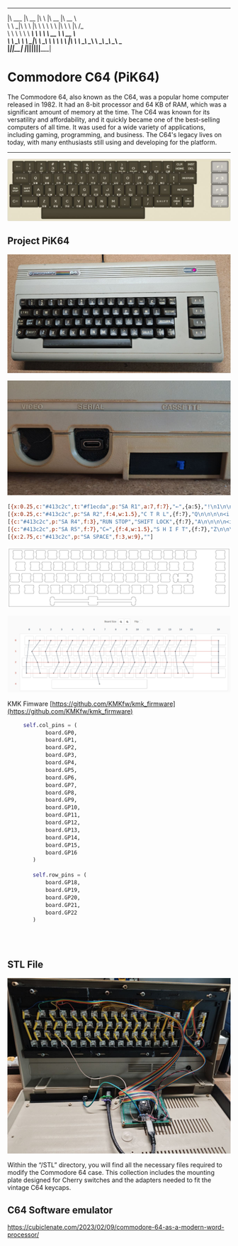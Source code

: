 
 ________  ________  ___       ________  ________     
|\   ___ \|\   __  \|\  \     |\   __  \|\   __  \    
\ \  \_|\ \ \  \|\  \ \  \    \ \  \|\  \ \  \|\ /_   
 \ \  \ \\ \ \   ____\ \  \    \ \   __  \ \   __  \  
  \ \  \_\\ \ \  \___|\ \  \____\ \  \ \  \ \  \|\  \ 
   \ \_______\ \__\    \ \_______\ \__\ \__\ \_______\
    \|_______|\|__|     \|_______|\|__|\|__|\|_______|
    

# Commodore C64 (PiK64)

The Commodore 64, also known as the C64, was a popular home computer released in 1982. It had an 8-bit processor and 64 KB of RAM, which was a significant amount of memory at the time. The C64 was known for its versatility and affordability, and it quickly became one of the best-selling computers of all time. It was used for a wide variety of applications, including gaming, programming, and business. The C64's legacy lives on today, with many enthusiasts still using and developing for the platform.

---

![Untitled](Img/Untitled.jpeg)

## Project PiK64

![c64 keyboard.jpg](Img/c64_keyboard.jpg)


![USBC out](Img/usbc.jpg)


```bash
[{x:0.25,c:"#413c2c",t:"#f1ecda",p:"SA R1",a:7,f:7},"←",{a:5},"!\n1\n\n\nBLK",{f:9,fa:[0,7,0,0,7]},"\"\n2\n\n\nWHT",{f:5,fa:[0,7,0,0,7]},"#\n3\n\n\nRED","$\n4\n\n\nCYN",{f:7},"%\n5\n\n\nPUR",{f:6,fa:[0,7,0,0,7]},"&\n6\n\n\nGRN",{f:9,fa:[0,7,0,0,7]},"’\n7\n\n\nBLU",{f:7},"(\n8\n\n\nYEL",")\n9\n\n\nRVS ON","\n0\n\n\nRVS OFF",{a:7,f:9},"+\n\n\n\n<i class='petscii petscii-halftone'></i> <i class='petscii petscii-cross'></i>","-\n\n\n\n<i class='petscii petscii-halftone-left'></i> <i class='petscii petscii-bar-vert-4'></i>","£\n\n\n\n<i class='petscii petscii-halftone-bottom'></i> <i class='petscii petscii-diag-bottom-top-filled'></i>",{a:5,f:5},"CLR\nHOME","INST\nDEL",{x:1.25,c:"#e9bf69",a:7,f:9,w:1.5},"f 1\n\n\n\nf 2"],
[{x:0.25,c:"#413c2c",p:"SA R2",f:4,w:1.5},"C T R L",{f:7},"Q\n\n\n\n<i class='petscii petscii-tbar-right'></i> <i class='petscii petscii-circle-filled'></i>","W\n\n\n\n<i class='petscii petscii-tbar-left'></i> <i class='petscii petscii-circle-open'></i>","E\n\n\n\n<i class='petscii petscii-tbar-up'></i> <i class='petscii petscii-bar-horz-1'></i>","R\n\n\n\n<i class='petscii petscii-tbar-down'></i> <i class='petscii petscii-bar-horz-6'></i>","T\n\n\n\n<i class='petscii petscii-bar-horz-0'></i> <i class='petscii petscii-bar-vert-1'></i>","Y\n\n\n\n<i class='petscii petscii-block-horz-1'></i> <i class='petscii petscii-bar-vert-6'></i>","U\n\n\n\n<i class='petscii petscii-block-horz-2'></i> <i class='petscii petscii-corner-round-bottom-right'></i>","I\n\n\n\n<i class='petscii petscii-block-horz-3'></i> <i class='petscii petscii-corner-round-bottom-left'></i>","O\n\n\n\n<i class='petscii petscii-block-horz-4'></i> <i class='petscii petscii-bar-top-left'></i>","P\n\n\n\n<i class='petscii petscii-block-horz-5'></i> <i class='petscii petscii-bar-top-right'></i>","@\n\n\n\n<i class='petscii petscii-bar-horz-7'></i> <i class='petscii petscii-bar-bottom-right'></i>",{f:9},"*\n\n\n\n<i class='petscii petscii-diag-top-bottom-filled'></i> <i class='petscii petscii-bar-horz-4'></i>",{f:7},"↑\n\n\n\nπ",{f:4,w:1.5},"RESTORE",{x:1.25,c:"#e9bf69",f:9,w:1.5},"f 3\n\n\n\nf 4"],
[{c:"#413c2c",p:"SA R4",f:3},"RUN STOP","SHIFT LOCK",{f:7},"A\n\n\n\n<i class='petscii petscii-corner-square-bottom-right'></i> <i class='petscii petscii-spade'></i>","S\n\n\n\n<i class='petscii petscii-corner-square-bottom-left'></i> <i class='petscii petscii-heart'></i>","D\n\n\n\n<i class='petscii petscii-corner-square-bottom-right-filled'></i> <i class='petscii petscii-bar-horz-2'></i>","F\n\n\n\n<i class='petscii petscii-corner-square-bottom-left-filled'></i> <i class='petscii petscii-bar-horz-5'></i>","G\n\n\n\n<i class='petscii petscii-bar-vert-0'></i> <i class='petscii petscii-bar-vert-2'></i>","H\n\n\n\n<i class='petscii petscii-block-vert-1'></i> <i class='petscii petscii-bar-vert-5'></i>","J\n\n\n\n<i class='petscii petscii-block-vert-2'></i> <i class='petscii petscii-corner-round-top-right'></i>","K\n\n\n\n<i class='petscii petscii-block-vert-3'></i> <i class='petscii petscii-corner-round-top-left'></i>","L\n\n\n\n<i class='petscii petscii-block-vert-4'></i> <i class='petscii petscii-bar-bottom-left'></i>",{a:5,f:6},"[\n:","]\n;",{a:7,f:7},"=",{f:4,w:2},"RETURN",{x:1.5,c:"#e9bf69",f:9,w:1.5},"f 5\n\n\n\nf6"],
[{c:"#413c2c",p:"SA R5",f:7},"C=",{f:4,w:1.5},"S H I F T",{f:7},"Z\n\n\n\n<i class='petscii petscii-corner-square-top-right'></i> <i class='petscii petscii-diamond'></i>","X\n\n\n\n<i class='petscii petscii-corner-square-top-left'></i> <i class='petscii petscii-club'></i>","C\n\n\n\n<i class='petscii petscii-corner-square-top-right-filled'></i> <i class='petscii petscii-bar-horz-3'></i>","V\n\n\n\n<i class='petscii petscii-corner-square-top-left-filled'></i> <i class='petscii petscii-cross-diag'></i>","B\n\n\n\n<i class='petscii petscii-checkerboard'></i> <i class='petscii petscii-bar-vert-3'></i>","N\n\n\n\n<i class='petscii petscii-block-vert-5'></i> <i class='petscii petscii-diag-bottom-top'></i>","M\n\n\n\n<i class='petscii petscii-bar-vert-7'></i> <i class='petscii petscii-diag-top-bottom'></i>",{a:5,f:6},"<\n,",">\n.","?\n/",{a:7,f:4,w:1.5},"S H I F T",{a:5,f:3},"&#x021d1;\n&#x021d3;\n\n\n\n\nCRSR","&#x021d0;\n&#x021d2;\n\n\n\n\nCRSR",{x:1.5,c:"#e9bf69",a:7,f:9,w:1.5},"f 7\n\n\n\nf 8"],
[{x:2.75,c:"#413c2c",p:"SA SPACE",f:3,w:9},""]
```

![Untitled](Img/Untitled.png)

![Untitled](Img/Untitled%201.png)

KMK Fimware
[https://github.com/KMKfw/kmk_firmware](https://github.com/KMKfw/kmk_firmware)

```python
     self.col_pins = (
            board.GP0,
            board.GP1,
            board.GP2,
            board.GP3,
            board.GP4,
            board.GP5,
            board.GP6,
            board.GP7,
            board.GP8,
            board.GP9,
            board.GP10,
            board.GP11,
            board.GP12,
            board.GP13,
            board.GP14,
            board.GP15,
            board.GP16
        )

        self.row_pins = (
            board.GP18,
            board.GP19,
            board.GP20,
            board.GP21,
            board.GP22
        )
        
        
        
```

## STL File

![Untitled](Img/c64open.jpg)

Within the “/STL” directory, you will find all the necessary files required to modify the Commodore 64 case. This collection includes the mounting plate designed for Cherry switches and the adapters needed to fit the vintage C64 keycaps.

## C64 Software emulator

https://cubiclenate.com/2023/02/09/commodore-64-as-a-modern-word-processor/
